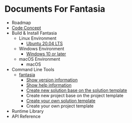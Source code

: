 ﻿# Documents For Fantasia 

- Roadmap
- [Code Concept](Tutorial/T00001.md)
- Build & Install Fantasia
  - Linux Environment
    - [Ubuntu 20.04 LTS](Tutorial/T00002.md)
  - Windows Environment
    - [Windows 10 or later](Tutorial/T00008.md)
  - macOS Environment
    - macOS
- Command Line Tools
  - [fantasia](Tutorial/T00005.md)
    - [Show version information](Tutorial/T00003.md)
    - [Show help information](Tutorial/T00004.md)
    - [Create new solution base on the solution template](Tutorial/T00006.md)
    - Create new project base on the project template
    - [Create your own solution template](Tutorial/T00007.md)
    - Create your own project template
- Runtime Library
- API Reference
